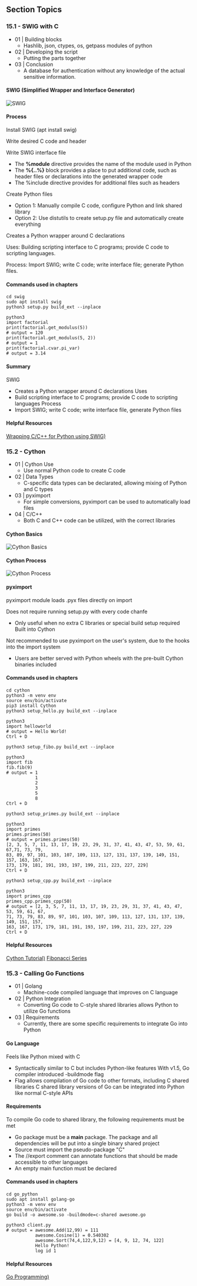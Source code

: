 ## Section Topics

### 15.1 - SWIG with C

- 01 | Building blocks
    - Hashlib, json, ctypes, os, getpass modules of python
- 02 | Developing the script
    - Putting the parts together
- 03 | Conclusion
    - A database for authentication without any knowledge of the actual sensitive
      information.


#### SWIG (Simplified Wrapper and Interface Generator)

![SWIG](swig.png)

#### Process
Install SWIG (apt install swig)

Write desired C code and header

Write SWIG interface file
* The __%module__ directive provides the name of the module used in Python
* The __%{..%}__ block provides a place to put additional code, such as header
  files or declarations into the generated wrapper code
* The %include directive provides for additional files such as headers

Create Python files
* Option 1: Manually compile C code, configure Python and link shared library
* Option 2: Use distutils to create setup.py file and automatically create
  everything

Creates a Python wrapper around C declarations

Uses: Building scripting interface to C programs; provide C code to scripting
languages.

Process: Import SWIG; write C code; write interface file; generate Python files.

#### Commands used in chapters
```
cd swig
sudo apt install swig
python3 setup.py build_ext --inplace

python3
import factorial
print(factorial.get_modulus(5))
# output = 120
print(factorial.get_modulus(5, 2))
# output = 1
print(factorial.cvar.pi_var)
# output = 3.14
```

#### Summary

SWIG
  - Creates a Python wrapper around C declarations
Uses
  - Build scripting interface to C programs; provide C code to scripting languages
Process
  - Import SWIG; write C code; write interface file, generate Python files

#### Helpful Resources

[Wrapping C/C++ for Python using SWIG)](https://www.geeksforgeeks.org/wrapping-cc-python-using-swig-set-1/?ref=gcse)

### 15.2 - Cython

- 01 | Cython Use
    - Use normal Python code to create C code
- 02 | Data Types
    - C-specific data types can be declarated, allowing mixing of Python and C types
- 03 | pyximport
    - For simple conversions, pyximport can be used to automatically load files
- 04 | C/C++
    - Both C and C++ code can be utilized, with the correct libraries

#### Cython Basics

![Cython Basics](cython-basics.png)

#### Cython Process

![Cython Process](cython-process.png)

#### pyximport

pyximport module loads .pyx files directly on import

Does not require running setup.py with every code chanfe
  * Only useful when no extra C libraries or special build setup required
Built into Cython

Not recommended to use pyximport on the user's system, due to the hooks into the
import system
  * Users are better served with Python wheels with the pre-built Cython binaries
    included

#### Commands used in chapters
```
cd cython
python3 -m venv env
source env/bin/activate
pip3 install Cython
python3 setup_hello.py build_ext --inplace

python3
import helloworld
# output = Hello World!
Ctrl + D

python3 setup_fibo.py build_ext --inplace

python3
import fib
fib.fib(9)
# output = 1
           1
           2
           3
           5
           8
Ctrl + D

python3 setup_primes.py build_ext --inplace

python3
import primes
primes.primes(50)
# output = primes.primes(50)
[2, 3, 5, 7, 11, 13, 17, 19, 23, 29, 31, 37, 41, 43, 47, 53, 59, 61, 67,71, 73, 79,
83, 89, 97, 101, 103, 107, 109, 113, 127, 131, 137, 139, 149, 151, 157, 163, 167,
173, 179, 181, 191, 193, 197, 199, 211, 223, 227, 229]
Ctrl + D

python3 setup_cpp.py build_ext --inplace

python3
import primes_cpp
primes_cpp.primes_cpp(50)
# output = [2, 3, 5, 7, 11, 13, 17, 19, 23, 29, 31, 37, 41, 43, 47, 53, 59, 61, 67,
71, 73, 79, 83, 89, 97, 101, 103, 107, 109, 113, 127, 131, 137, 139, 149, 151, 157,
163, 167, 173, 179, 181, 191, 193, 197, 199, 211, 223, 227, 229
Ctrl + D
```

#### Helpful Resources

[Cython Tutorial)](https://cython.readthedocs.io/en/latest/src/tutorial/cython_tutorial.html)
[Fibonacci Series](https://www.programmingsimplified.com/c-program-generate-fibonacci-series)

### 15.3 - Calling Go Functions

- 01 | Golang
    - Machine-code compiled language that improves on C language
- 02 | Python Integration
    - Converting Go code to C-style shared libraries allows Python to utilize
      Go functions
- 03 | Requirements
    - Currently, there are some specific requirements to integrate Go into Python

#### Go Language
Feels like Python mixed with C
  * Syntactically similar to C but includes Python-like features
With v1.5, Go compiler introduced -buildmode flag
  * Flag allows compilation of Go code to other formats, including C shared
    libraries
C shared library versions of Go can be integrated into Python like normal C-style
APIs

#### Requirements
To compile Go code to shared library, the following requirements must be met
  * Go package must be a __main__ package. The package and all dependencies will
    be put into a single binary shared project
  * Source must import the pseudo-package "C"
  * The //export comment can annotate functions that should be made accessible
    to other languages
  * An empty main function must be declared

#### Commands used in chapters
```
cd go_python
sudo apt install golang-go
python3 -m venv env
source env/bin/activate
go build -o awesome.so -buildmode=c-shared awesome.go

python3 client.py
# output = awesome.Add(12,99) = 111
           awesome.Cosine(1) = 0.540302
           awesome.Sort(74,4,122,9,12) = [4, 9, 12, 74, 122]
           Hello Python!
           log id 1
```

#### Helpful Resources

[Go Programming)](https://medium.com/learning-the-go-programming-language/calling-go-functions-from-other-languages-4c7d8bcc69bf)
